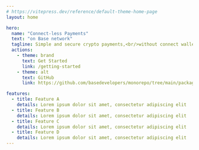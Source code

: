 ```yaml
---
# https://vitepress.dev/reference/default-theme-home-page
layout: home

hero:
  name: "Connect-less Payments"
  text: "on Base network"
  tagline: Simple and secure crypto payments,<br/>without connect wallet
  actions:
    - theme: brand
      text: Get Started
      link: /getting-started
    - theme: alt
      text: GitHub
      link: https://github.com/basedevelopers/monorepo/tree/main/packages/pay

features:
  - title: Feature A
    details: Lorem ipsum dolor sit amet, consectetur adipiscing elit
  - title: Feature B
    details: Lorem ipsum dolor sit amet, consectetur adipiscing elit
  - title: Feature C
    details: Lorem ipsum dolor sit amet, consectetur adipiscing elit
  - title: Feature D
    details: Lorem ipsum dolor sit amet, consectetur adipiscing elit
---
```

